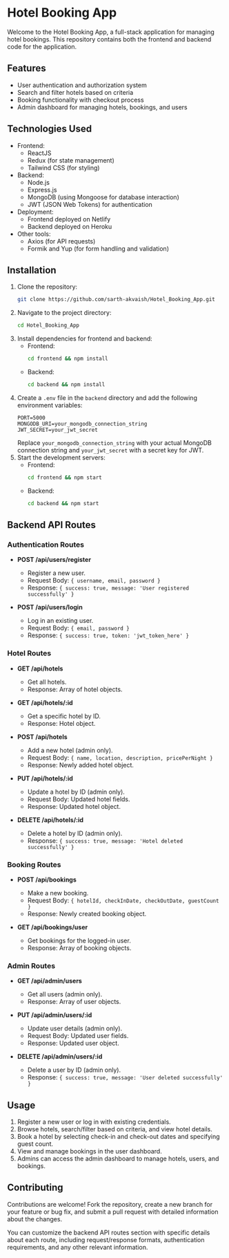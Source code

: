 # Hotel Booking App

Welcome to the Hotel Booking App, a full-stack application for managing hotel bookings. This repository contains both the frontend and backend code for the application.

## Features

- User authentication and authorization system
- Search and filter hotels based on criteria
- Booking functionality with checkout process
- Admin dashboard for managing hotels, bookings, and users

## Technologies Used

- Frontend:
  - ReactJS
  - Redux (for state management)
  - Tailwind CSS (for styling)
- Backend:
  - Node.js
  - Express.js
  - MongoDB (using Mongoose for database interaction)
  - JWT (JSON Web Tokens) for authentication
- Deployment:
  - Frontend deployed on Netlify
  - Backend deployed on Heroku
- Other tools:
  - Axios (for API requests)
  - Formik and Yup (for form handling and validation)

## Installation

1. Clone the repository:
   ```bash
   git clone https://github.com/sarth-akvaish/Hotel_Booking_App.git
   ```
2. Navigate to the project directory:
   ```bash
   cd Hotel_Booking_App
   ```
3. Install dependencies for frontend and backend:
   - Frontend:
     ```bash
     cd frontend && npm install
     ```
   - Backend:
     ```bash
     cd backend && npm install
     ```
4. Create a `.env` file in the `backend` directory and add the following environment variables:
   ```
   PORT=5000
   MONGODB_URI=your_mongodb_connection_string
   JWT_SECRET=your_jwt_secret
   ```
   Replace `your_mongodb_connection_string` with your actual MongoDB connection string and `your_jwt_secret` with a secret key for JWT.
5. Start the development servers:
   - Frontend:
     ```bash
     cd frontend && npm start
     ```
   - Backend:
     ```bash
     cd backend && npm start
     ```

## Backend API Routes

### Authentication Routes

- **POST /api/users/register**
  - Register a new user.
  - Request Body: `{ username, email, password }`
  - Response: `{ success: true, message: 'User registered successfully' }`

- **POST /api/users/login**
  - Log in an existing user.
  - Request Body: `{ email, password }`
  - Response: `{ success: true, token: 'jwt_token_here' }`

### Hotel Routes

- **GET /api/hotels**
  - Get all hotels.
  - Response: Array of hotel objects.

- **GET /api/hotels/:id**
  - Get a specific hotel by ID.
  - Response: Hotel object.

- **POST /api/hotels**
  - Add a new hotel (admin only).
  - Request Body: `{ name, location, description, pricePerNight }`
  - Response: Newly added hotel object.

- **PUT /api/hotels/:id**
  - Update a hotel by ID (admin only).
  - Request Body: Updated hotel fields.
  - Response: Updated hotel object.

- **DELETE /api/hotels/:id**
  - Delete a hotel by ID (admin only).
  - Response: `{ success: true, message: 'Hotel deleted successfully' }`

### Booking Routes

- **POST /api/bookings**
  - Make a new booking.
  - Request Body: `{ hotelId, checkInDate, checkOutDate, guestCount }`
  - Response: Newly created booking object.

- **GET /api/bookings/user**
  - Get bookings for the logged-in user.
  - Response: Array of booking objects.

### Admin Routes

- **GET /api/admin/users**
  - Get all users (admin only).
  - Response: Array of user objects.

- **PUT /api/admin/users/:id**
  - Update user details (admin only).
  - Request Body: Updated user fields.
  - Response: Updated user object.

- **DELETE /api/admin/users/:id**
  - Delete a user by ID (admin only).
  - Response: `{ success: true, message: 'User deleted successfully' }`

## Usage

1. Register a new user or log in with existing credentials.
2. Browse hotels, search/filter based on criteria, and view hotel details.
3. Book a hotel by selecting check-in and check-out dates and specifying guest count.
4. View and manage bookings in the user dashboard.
5. Admins can access the admin dashboard to manage hotels, users, and bookings.

## Contributing

Contributions are welcome! Fork the repository, create a new branch for your feature or bug fix, and submit a pull request with detailed information about the changes.


You can customize the backend API routes section with specific details about each route, including request/response formats, authentication requirements, and any other relevant information.
